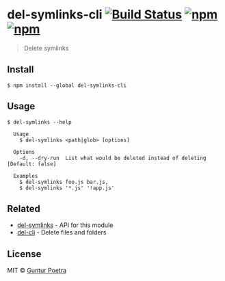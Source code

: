 # del-symlinks-cli [![Build Status](https://travis-ci.org/iguntur/del-symlinks-cli.svg?branch=master)](https://travis-ci.org/iguntur/del-symlinks-cli) [![npm](https://img.shields.io/npm/v/del-symlinks-cli.svg?style=flat-square)](https://npmjs.com/package/del-symlinks-cli) [![npm](https://img.shields.io/npm/l/del-symlinks-cli.svg?style=flat-square)](#)

> Delete symlinks


## Install

```
$ npm install --global del-symlinks-cli
```


## Usage

```
$ del-symlinks --help

  Usage
    $ del-symlinks <path|glob> [options]

  Options
    -d, --dry-run  List what would be deleted instead of deleting [Default: false]

  Examples
    $ del-symlinks foo.js bar.js,
    $ del-symlinks '*.js' '!app.js'
```


## Related

- [del-symlinks](https://github.com/iguntur/del-symlinks) - API for this module
- [del-cli](https://github.com/sindresorhus/del-cli) - Delete files and folders


## License

MIT © [Guntur Poetra](http://guntur.starmediateknik.com)
